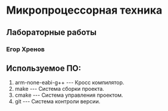 # Микропроцессорная техника 
## Лабораторные работы
### Егор Хренов
## Используемое ПО:
1. arm-none-eabi-g++ --- Кросс компилятор.
1. make --- Система сборки проекта.
1. cmake --- Система управления проектом.
1. git --- Система контроли версии.
